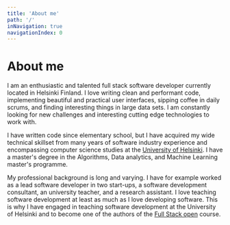 ```yaml
---
title: 'About me'
path: '/'
inNavigation: true
navigationIndex: 0
---
```


# About me

I am an enthusiastic and talented full stack software developer currently located in Helsinki Finland. I love writing clean and performant code, implementing beautiful and practical user interfaces, sipping coffee in daily scrums, and finding interesting things in large data sets. I am constantly looking for new challenges and interesting cutting edge technologies to work with.

I have written code since elementary school, but I have acquired my wide technical skillset from many years of software industry experience and encompassing computer science studies at the [University of Helsinki](https://www.helsinki.fi/en). I have a master's degree in the Algorithms, Data analytics, and Machine Learning master's programme.

My professional background is long and varying. I have for example worked as a lead software developer in two start-ups, a software development consultant, an university teacher, and a research assistant. I love teaching software development at least as much as I love developing software. This is why I have engaged in teaching software development at the University of Helsinki and to become one of the authors of the [Full Stack open](https://fullstackopen.com/) course.
